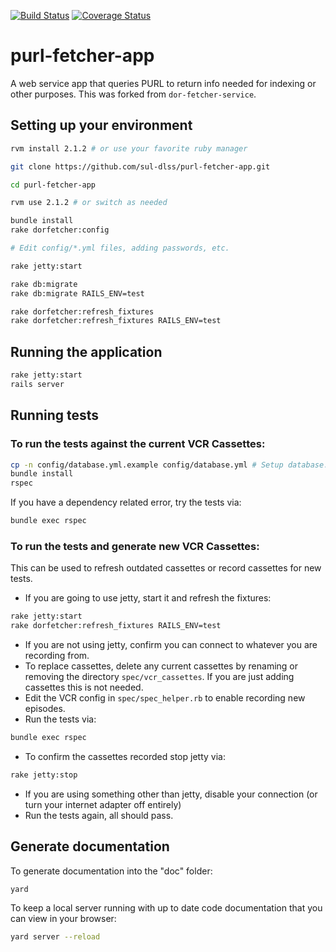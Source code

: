 [![Build Status](https://travis-ci.org/sul-dlss/purl-fetcher-app.png?branch=master)](https://travis-ci.org/sul-dlss/purl-fetcher-app) [![Coverage Status](https://coveralls.io/repos/sul-dlss/purl-fetcher-app/badge.svg?branch=develop&service=github)](https://coveralls.io/github/sul-dlss/purl-fetcher-app?branch=master)

# purl-fetcher-app

A web service app that queries PURL to return info needed for indexing or other purposes.
This was forked from `dor-fetcher-service`.

## Setting up your environment

```bash
rvm install 2.1.2 # or use your favorite ruby manager

git clone https://github.com/sul-dlss/purl-fetcher-app.git

cd purl-fetcher-app

rvm use 2.1.2 # or switch as needed

bundle install
rake dorfetcher:config

# Edit config/*.yml files, adding passwords, etc.

rake jetty:start

rake db:migrate
rake db:migrate RAILS_ENV=test

rake dorfetcher:refresh_fixtures
rake dorfetcher:refresh_fixtures RAILS_ENV=test
```

## Running the application

```bash
rake jetty:start
rails server
```

## Running tests

### To run the tests against the current VCR Cassettes:

```bash
cp -n config/database.yml.example config/database.yml # Setup database.yml if you haven't already
bundle install
rspec
```

If you have a dependency related error, try the tests via:
```bash
bundle exec rspec
```

### To run the tests and generate new VCR Cassettes:

This can be used to refresh outdated cassettes or record cassettes for new tests.

* If you are going to use jetty, start it and refresh the fixtures:

```bash
rake jetty:start
rake dorfetcher:refresh_fixtures RAILS_ENV=test
```

* If you are not using jetty, confirm you can connect to whatever you are recording from.
* To replace cassettes, delete any current cassettes by renaming or removing the directory `spec/vcr_cassettes`.  If you are just adding cassettes this is not needed.
* Edit the VCR config in `spec/spec_helper.rb` to enable recording new episodes.
* Run the tests via:
```bash
bundle exec rspec
```
* To confirm the cassettes recorded stop jetty via:
```bash
rake jetty:stop
```
* If you are using something other than jetty, disable your connection (or turn your internet adapter off entirely)
* Run the tests again, all should pass.

## Generate documentation

To generate documentation into the "doc" folder:

```bash
yard
```

To keep a local server running with up to date code documentation that you can view in your browser:

```bash
yard server --reload
```
